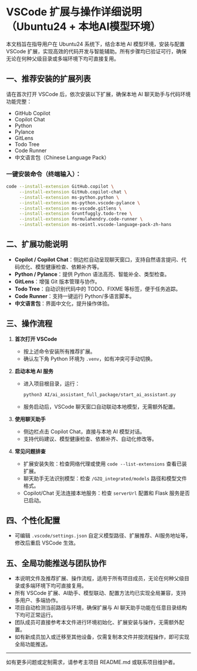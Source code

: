 # VSCode 扩展与操作详细说明（Ubuntu24 + 本地AI模型环境）

本文档旨在指导用户在 Ubuntu24 系统下，结合本地 AI 模型环境，安装与配置 VSCode 扩展，实现高效的代码开发与智能辅助。所有步骤均已验证可行，确保无论在何种父级目录或多端环境下均可直接复用。

## 一、推荐安装的扩展列表

请在首次打开 VSCode 后，依次安装以下扩展，确保本地 AI 聊天助手与代码环境功能完整：

- GitHub Copilot
- Copilot Chat
- Python
- Pylance
- GitLens
- Todo Tree
- Code Runner
- 中文语言包（Chinese Language Pack）

### 一键安装命令（终端输入）：

```bash
code --install-extension GitHub.copilot \
     --install-extension GitHub.copilot-chat \
     --install-extension ms-python.python \
     --install-extension ms-python.vscode-pylance \
     --install-extension ms-vscode.gitlens \
     --install-extension Gruntfuggly.todo-tree \
     --install-extension formulahendry.code-runner \
     --install-extension ms-ceintl.vscode-language-pack-zh-hans
```

## 二、扩展功能说明

- **Copilot / Copilot Chat**：侧边栏自动呈现聊天窗口，支持自然语言提问、代码优化、模型健康检查、依赖补齐等。
- **Python / Pylance**：提供 Python 语法高亮、智能补全、类型检查。
- **GitLens**：增强 Git 版本管理与协作。
- **Todo Tree**：自动识别代码中的 TODO、FIXME 等标签，便于任务追踪。
- **Code Runner**：支持一键运行 Python/多语言脚本。
- **中文语言包**：界面中文化，提升操作体验。

## 三、操作流程

1. **首次打开 VSCode**
   - 按上述命令安装所有推荐扩展。
   - 确认左下角 Python 环境为 `.venv`，如有冲突可手动切换。

2. **启动本地 AI 服务**
   - 进入项目根目录，运行：

     ```bash
     python3 AI/ai_assistant_full_package/start_ai_assistant.py
     ```

   - 服务启动后，VSCode 聊天窗口自动联动本地模型，无需额外配置。

3. **使用聊天助手**
   - 侧边栏点击 Copilot Chat，直接与本地 AI 模型对话。
   - 支持代码建议、模型健康检查、依赖补齐、自动化修改等。

4. **常见问题排查**
   - 扩展安装失败：检查网络代理或使用 `code --list-extensions` 查看已装扩展。
   - 聊天助手无法识别模型：检查 `/GZQ_integrated/models` 路径和模型文件格式。
   - Copilot/Chat 无法连接本地服务：检查 `serverUrl` 配置和 Flask 服务是否已启动。

## 四、个性化配置

- 可编辑 `.vscode/settings.json` 自定义模型路径、扩展推荐、AI服务地址等，修改后重启 VSCode 生效。

## 五、全局功能推送与团队协作

- 本说明文件及推荐扩展、操作流程，适用于所有项目成员，无论在何种父级目录或多端环境下均可直接复用。
- 所有 VSCode 扩展、AI助手、模型联动、配置方法均已实现全局兼容，支持多用户、多端协作。
- 项目自动检测当前路径与环境，确保扩展与 AI 聊天助手功能在任意目录结构下均可正常运行。
- 团队成员可直接参考本文件进行环境初始化、扩展安装与操作，无需额外配置。
- 如有新成员加入或迁移至其他设备，仅需复制本文件并按流程操作，即可实现全局功能推送。

---

如有更多问题或定制需求，请参考主项目 README.md 或联系项目维护者。
